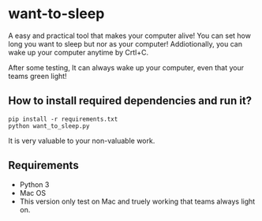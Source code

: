 # want-to-sleep

A easy and practical tool that makes your computer alive! You can set how long you want to sleep but nor as your computer!
Addiotionally, you can wake up your computer anytime by Crtl+C.

After some testing, It can always wake up your computer, even that your teams green light!

## How to install required dependencies and run it?
```
pip install -r requirements.txt
python want_to_sleep.py
```
It is very valuable to your non-valuable work.

## Requirements
* Python 3
* Mac OS
* This version only test on Mac and truely working that teams always light on.

